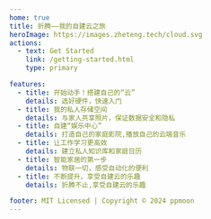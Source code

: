 ```yaml
---
home: true
title: 折腾——我的自建云之旅
heroImage: https://images.zheteng.tech/cloud.svg
actions:
  - text: Get Started
    link: /getting-started.html
    type: primary

features:
  - title: 开始动手！搭建自己的“云”
    details: 选好硬件，快速入门
  - title: 我的私人存储空间
    details: 与家人共享照片，保证数据安全和隐私
  - title: 自建“娱乐中心”
    details: 打造自己的家庭影院,播放自己的云端音乐
  - title: 让工作学习更高效
    details: 建立私人知识库和家庭日历
  - title: 智能家居的第一步
    details: 物联一切，感受自动化的便利
  - title: 不断提升，享受自建云的乐趣
    details: 折腾不止,享受自建云的乐趣

footer: MIT Licensed | Copyright © 2024 ppmoon
---
```

